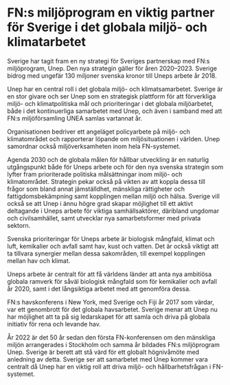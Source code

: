 # FN:s miljöprogram en viktig partner för Sverige i det globala miljö- och klimatarbetet

Sverige har tagit fram en ny strategi för Sveriges partnerskap med FN:s miljöprogram, Unep. Den nya strategin gäller för åren 2020–2023\. Sverige bidrog med ungefär 130 miljoner svenska kronor till Uneps arbete år 2018\.


Unep har en central roll i det globala miljö\- och klimatsamarbetet. Sverige är en stor givare och ser Unep som en strategisk plattform för att förverkliga miljö\- och klimatpolitiska mål och prioriteringar i det globala miljöarbetet, både i det kontinuerliga samarbetet med Unep, och även i samband med att FN:s miljöförsamling UNEA samlas vartannat år.

Organisationen bedriver ett angeläget policyarbete på miljö\- och klimatområdet och rapporterar löpande om miljösituationen i världen. Unep samordnar också miljöverksamheten inom hela FN\-systemet.

Agenda 2030 och de globala målen för hållbar utveckling är en naturlig utgångspunkt både för Uneps arbete och för den nya svenska strategin som lyfter fram prioriterade politiska målsättningar inom miljö\- och klimatområdet. Strategin pekar också på vikten av att koppla dessa till frågor som bland annat jämställdhet, mänskliga rättigheter och fattigdomsbekämpning samt kopplingen mellan miljö och hälsa. Sverige vill också se att Unep i ännu högre grad skapar möjlighet till ett aktivt deltagande i Uneps arbete för viktiga samhällsaktörer, däribland ungdomar och civilsamhället, samt utvecklar nya samarbetsformer med privata sektorn.

Svenska prioriteringar för Uneps arbete är biologisk mångfald, klimat och luft, kemikalier och avfall samt hav, kust och vatten. Det är också viktigt att ta tillvara synergier mellan dessa sakområden, till exempel kopplingen mellan hav och klimat.

Uneps arbete är centralt för att få världens länder att anta nya ambitiösa globala ramverk för såväl biologisk mångfald som för kemikalier och avfall år 2020, samt i det långsiktiga arbetet med att genomföra dessa.

FN:s havskonferens i New York, med Sverige och Fiji år 2017 som värdar, var ett genombrott för det globala havsarbetet. Sverige menar att Unep nu har möjlighet att ta på sig ledarskapet för att samla och driva på globala initiativ för rena och levande hav.

År 2022 är det 50 år sedan den första FN\-konferensen om den mänskliga miljön arrangerades i Stockholm och samma år bildades FN:s miljöprogram Unep. Sverige är berett att stå värd för ett globalt högnivåmöte med anledning av detta. Sverige ser att samarbetet med Unep kommer vara centralt då Unep har en viktig roll att driva miljö\- och hållbarhetsfrågan i FN\-systemet.
